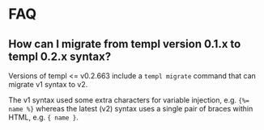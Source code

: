 # FAQ

## How can I migrate from templ version 0.1.x to templ 0.2.x syntax?

Versions of templ <= v0.2.663 include a `templ migrate` command that can migrate v1 syntax to v2.

The v1 syntax used some extra characters for variable injection, e.g. `{%= name %}` whereas the latest (v2) syntax uses a single pair of braces within HTML, e.g. `{ name }`.
